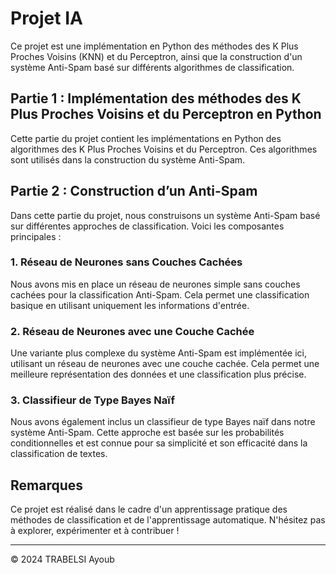 # Projet IA

Ce projet est une implémentation en Python des méthodes des K Plus Proches Voisins (KNN) et du Perceptron, ainsi que la construction d'un système Anti-Spam basé sur différents algorithmes de classification.

## Partie 1 : Implémentation des méthodes des K Plus Proches Voisins et du Perceptron en Python

Cette partie du projet contient les implémentations en Python des algorithmes des K Plus Proches Voisins et du Perceptron. Ces algorithmes sont utilisés dans la construction du système Anti-Spam.

## Partie 2 : Construction d’un Anti-Spam

Dans cette partie du projet, nous construisons un système Anti-Spam basé sur différentes approches de classification. Voici les composantes principales :

### 1. Réseau de Neurones sans Couches Cachées

Nous avons mis en place un réseau de neurones simple sans couches cachées pour la classification Anti-Spam. Cela permet une classification basique en utilisant uniquement les informations d'entrée.

### 2. Réseau de Neurones avec une Couche Cachée

Une variante plus complexe du système Anti-Spam est implémentée ici, utilisant un réseau de neurones avec une couche cachée. Cela permet une meilleure représentation des données et une classification plus précise.

### 3. Classifieur de Type Bayes Naïf

Nous avons également inclus un classifieur de type Bayes naïf dans notre système Anti-Spam. Cette approche est basée sur les probabilités conditionnelles et est connue pour sa simplicité et son efficacité dans la classification de textes.

## Remarques

Ce projet est réalisé dans le cadre d'un apprentissage pratique des méthodes de classification et de l'apprentissage automatique. N'hésitez pas à explorer, expérimenter et à contribuer !

---
© 2024 TRABELSI Ayoub

